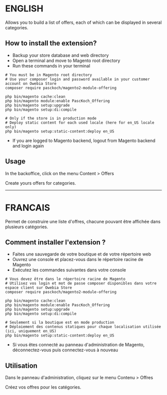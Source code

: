 
# ENGLISH

Allows you to build a list of offers, each of which can be displayed in several categories.

## How to install the extension?

* Backup your store database and web directory
* Open a terminal and move to Magento root directory
* Run these commands in your terminal

```shell
# You must be in Magento root directory
# Use your composer login and password available in your customer account on Owebia Store
composer require pasckoch/magento2-module-offering

php bin/magento cache:clean
php bin/magento module:enable PascKoch_Offering
php bin/magento setup:upgrade
php bin/magento setup:di:compile

# Only if the store is in production mode
# Deploy static content for each used locale (here for en_US locale only)
php bin/magento setup:static-content:deploy en_US
```

* If you are logged to Magento backend, logout from Magento backend and login again

## Usage

In the backoffice, click on the menu Content > Offers  

Create yours offers for categories.

--------------------------

# FRANCAIS

Permet de construire une liste d'offres, chacune pouvant être affichée dans plusieurs catégories.

## Comment installer l'extension ?

* Faites une sauvegarde de votre boutique et de votre répertoire web
* Ouvrez une console et placez-vous dans le répertoire racine de Magento
* Exécutez les commandes suivantes dans votre console

```shell
# Vous devez être dans le répertoire racine de Magento
# Utilisez vos login et mot de passe composer disponibles dans votre espace client sur Owebia Store
composer require pasckoch/magento2-module-offering

php bin/magento cache:clean
php bin/magento module:enable PascKoch_Offering
php bin/magento setup:upgrade
php bin/magento setup:di:compile

# Seulement si la boutique est en mode production
# Déploiement des contenus statiques pour chaque localisation utilisée (ici, uniquement en_US)
php bin/magento setup:static-content:deploy en_US
```

* Si vous êtes connecté au panneau d'administration de Magento, déconnectez-vous puis connectez-vous à nouveau

## Utilisation

Dans le panneau d'administration, cliquez sur le menu Contenu > Offres  

Créez vos offres pour les catégories.
